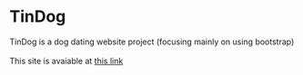 # TinDog
TinDog is a dog dating website project (focusing mainly on using bootstrap) 
<br />
<br />
This site is avaiable at [this link](https://haniesolaty.github.io/TinDog/)

